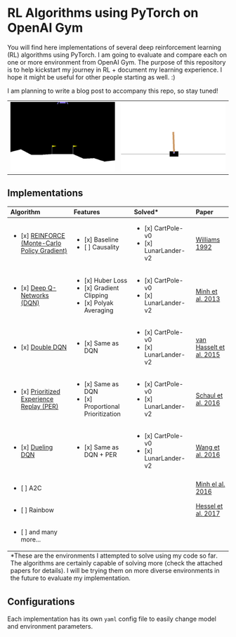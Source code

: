 ﻿# RL Algorithms using PyTorch on OpenAI Gym

You will find here implementations of several deep reinforcement learning (RL) algorithms using PyTorch. I am going to evaluate and compare each on one or more environment from OpenAI Gym. The purpose of this repository is to help kickstart my journey in RL + document my learning experience. I hope it might be useful for other people starting as well. :)

I am planning to write a blog post to accompany this repo, so stay tuned!

<table>
    <tr>
        <td align="center"><img alt="Lunar Lander v2" src="assets/ddqn-lunar-v2.gif"></td>
        <td align="center"><img alt="CartPole v0"     src="assets/ddqn-cartpole-v0.gif"></td>
    </tr>
</table>


## Implementations

<table>
<thead>
    <tr>
        <th align="left">Algorithm</th>
        <th align="left">Features</th>
        <th align="left">Solved*</th>
        <th align="left">Paper</th>
    </tr>
</thead>
<tbody>
    <tr>
        <td><ul><li> [x] <a href="https://github.com/BKHMSI/RL-PyTorch/blob/master/reinforce.py">REINFORCE (Monte-Carlo Policy Gradient)</a></li></ul></td>
        <td><ul><li> [x] Baseline <li> [ ] Causality </ul></td>
        <td><ul><li> [x] CartPole-v0 <li> [x] LunarLander-v2 </ul></td>
        <td><a href="https://link.springer.com/content/pdf/10.1007/BF00992696.pdf">Williams 1992</a></td>
    </tr>
    <tr>
        <td><ul><li> [x] <a href="https://github.com/BKHMSI/RL-PyTorch/blob/master/dqn.py">Deep Q-Networks (DQN) </a> </ul> </td>
        <td><ul><li> [x] Huber Loss <li> [x] Gradient Clipping  <li> [x] Polyak Averaging </ul></td>
        <td><ul><li> [x] CartPole-v0 <li> [x] LunarLander-v2 </ul></td>
        <td><a href="https://arxiv.org/abs/1312.5602">Minh et al. 2013</a></td>
    </tr>
    <tr>
        <td><ul><li> [x] <a href="https://github.com/BKHMSI/RL-PyTorch/blob/master/dqn.py">Double DQN</a> </ul> </td>
        <td><ul><li> [x] Same as DQN </ul></td>
        <td><ul><li> [x] CartPole-v0 <li> [x] LunarLander-v2 </ul></td>
        <td><a href="https://arxiv.org/abs/1509.06461">van Hasselt et al. 2015</a></td>
    </tr>
    <tr>
        <td><ul><li> [x] <a href="https://github.com/BKHMSI/RL-PyTorch/blob/master/dqn.py">Prioritized Experience Replay (PER)</a></ul></td>
        <td><ul><li> [x] Same as DQN <li> [x] Proportional Prioritization </ul></td>
        <td><ul><li> [x] CartPole-v0 <li> [x] LunarLander-v2 </ul></td>
        <td><a href="https://arxiv.org/abs/1511.05952">Schaul et al. 2016</a></td>
    </tr>
    <tr>
        <td><ul><li> [x] <a href="https://github.com/BKHMSI/RL-PyTorch/blob/master/dqn.py"> Dueling DQN </a></ul></td>
        <td><ul><li> [x] Same as DQN + PER </ul></</td>
        <td><ul><li> [x] CartPole-v0 <li> [x] LunarLander-v2 </ul></td>
        <td><a href="https://arxiv.org/abs/1511.06581">Wang et al. 2016</a></td>
    </tr>
    <tr>
        <td><ul><li> [ ] A2C </ul></td>
        <td></td>
        <td></td>
        <td><a href="https://arxiv.org/abs/1602.01783">Minh el al. 2016</a></td>
    </tr>
    <tr>
        <td><ul><li> [ ] Rainbow </ul></td>
        <td></td>
        <td></td>
        <td><a href="https://arxiv.org/abs/1710.02298">Hessel et al. 2017</a></td>
    </tr>
    <tr>
        <td><ul><li> [ ] and many more... </ul></td>
        <td></td>
        <td></td>
        <td></td>
    </tr>
</tbody>
<tfoot>
    <tr>
        <td colspan="4"> *These are the environments I attempted to solve using my code so far. The algorithms are certainly capable of solving more (check the attached papers for details). I will be trying them on more diverse environments in the future to evaluate my implementation. </td>
    </tr>
</tfoot>
</table>


## Configurations

Each implementation has its own `yaml` config file to easily change model and environment parameters. 
